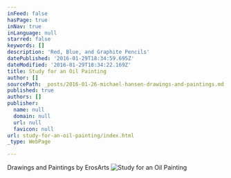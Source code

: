 ```yaml
---
inFeed: false
hasPage: true
inNav: true
inLanguage: null
starred: false
keywords: []
description: 'Red, Blue, and Graphite Pencils'
datePublished: '2016-01-29T18:34:59.695Z'
dateModified: '2016-01-29T18:34:22.169Z'
title: Study for an Oil Painting
author: []
sourcePath: _posts/2016-01-26-michael-hansen-drawings-and-paintings.md
published: true
authors: []
publisher:
  name: null
  domain: null
  url: null
  favicon: null
url: study-for-an-oil-painting/index.html
_type: WebPage

---
```

Drawings and Paintings by ErosArts
![Study for an Oil Painting](https://s3-us-west-2.amazonaws.com/the-grid-img/p/a461e5f765932abcfce59f7edecec59fd273a962.jpg)